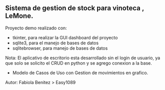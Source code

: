 ## Sistema de gestion de stock para vinoteca , LeMone.

Proyecto demo realizado con: 

* tkinter, para realizar la GUI dashboard del proyecto 
* sqlite3, para el manejo de bases de datos
* sqlitebrowser, para manejo de bases de datos

Nota: El aplicativo de escritorio esta desarrollado sin el login de usuario, ya que solo se solicito el CRUD en python y se agrego 
conexion a la base.

* Modelo de Casos de Uso con Gestion de movimientos en grafico. 





Autor: Fabiola Benitez >  Easy1089


